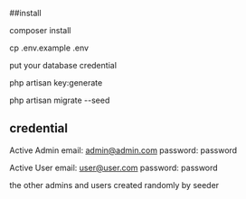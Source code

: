 ##install

composer install

cp .env.example .env

put your database credential

php artisan key:generate

php artisan migrate --seed

## credential
Active Admin
email: admin@admin.com
password: password

Active User
email: user@user.com
password: password

the other admins and users created randomly by seeder
